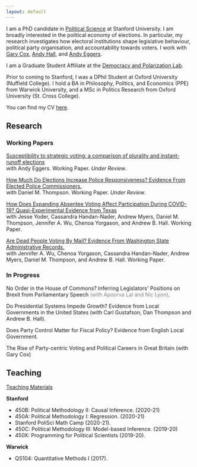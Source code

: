 ```yaml
---
layout: default
---
```


I am a PhD candidate in [Political Science](https://politicalscience.stanford.edu/academics/graduate-program) at Stanford University. I am broadly interested in the political economy of elections. In particular, my research investigates how electoral institutions shape legislative behaviour, political party organisation, and accountability towards voters. I work with [Gary Cox](https://gwcox.sites.stanford.edu/), [Andy Hall](andrewbenjaminhall.com), and [Andy Eggers](http://andy.egge.rs).

I am a Graduate Student Affiliate at the [Democracy and Polarization Lab](https://stanforddpl.org/).

Prior to coming to Stanford, I was a DPhil Student at Oxford University (Nuffield College). I hold a BA in Philosophy, Politics, and Economics (PPE) from Warwick University, and a MSc in Politics Research from Oxford University (St. Cross College).

You can find my CV [here](./files/CV.pdf).

## Research

### Working Papers

[Susceptibility to strategic voting: a comparison of plurality and instant-runoff elections](https://www.dropbox.com/s/2komhumusf8yfr2/strategic_voting_in_AV_v29.pdf?dl=0) <br/>
with Andy Eggers. Working Paper. *Under Review*.

[How Much Do Elections Increase Police Responsiveness? Evidence From Elected Police Commissioners.](https://tobiasnowacki.github.io/files/commissioners.pdf) <br/>
with Daniel M. Thompson. Working Paper. *Under Review*.

[How Does Expanding Absentee Voting Affect Participation During COVID-19? Quasi-Experimental Evidence from Texas](https://www.dropbox.com/s/r81l2jr8sn7ciq2/absentee.pdf?dl=0) <br/>
with Jesse Yoder, Cassandra Handan-Nader, Andrew Myers, Daniel M. Thompson, Jennifer A. Wu, Chenoa Yorgason, and Andrew B. Hall. Working Paper.

[Are Dead People Voting By Mail? Evidence From Washington State Administrative Records.](http://stanford.edu/~yoderj/Wu_et_al_Dead_Voting.pdf) <br/>
with Jennifer A. Wu, Chenoa Yorgason, Cassandra Handan-Nader, Andrew Myers, Daniel M. Thompson, and Andrew B. Hall. Working Paper.


### In Progress

No Order in the House of Commons? Inferring Legislators' Positions on Brexit from Parliamentary Speech <span style="color:grey">(with Apoorva Lal and Nic Lyon)</span>.

Do Presidential Systems Impede Growth? Evidence from Local Governments in the United States (with Carl Gustafson, Dan Thompson and Andrew B. Hall).

Does Party Control Matter for Fiscal Policy? Evidence from English Local Government.

The Rise of Party-centric Voting and Political Careers in Great Britain (with Gary Cox)

## Teaching

[Teaching Materials](another-page.md)

**Stanford**
* 450B: Political Methodology II: Causal Inference. (2020-21)
* 450A: Political Methodology I: Regression. (2020-21)
* Stanford PoliSci Math Camp (2020-21).
* 450C: Political Methodology III: Model-based Inference. (2019-20)
* 450X: Programming for Political Scientists (2019-20).

**Warwick**
* QS104: Quantitative Methods I (2017).
